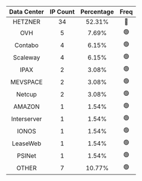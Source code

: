 | Data Center | IP Count | Percentage | Freq |
|:------------:|:--------:|:-----------:|:-----:|
| HETZNER | 34 | 52.31% | 🔴 |
| OVH | 5 | 7.69% | 🟢 |
| Contabo | 4 | 6.15% | 🟢 |
| Scaleway | 4 | 6.15% | 🟢 |
| IPAX | 2 | 3.08% | 🟢 |
| MEVSPACE | 2 | 3.08% | 🟢 |
| Netcup | 2 | 3.08% | 🟢 |
| AMAZON | 1 | 1.54% | 🟢 |
| Interserver | 1 | 1.54% | 🟢 |
| IONOS | 1 | 1.54% | 🟢 |
| LeaseWeb | 1 | 1.54% | 🟢 |
| PSINet | 1 | 1.54% | 🟢 |
| OTHER | 7 | 10.77% | 🟢 |